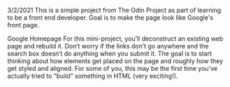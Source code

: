 3/2/2021 
This is a simple project from The Odin Project as part of learning to be a front end developer. Goal is to make the page look like Google's front page.

Google Homepage
For this mini-project, you’ll deconstruct an existing web page and rebuild it. Don’t worry if the links don’t go anywhere and the search box doesn’t do anything when you submit it. The goal is to start thinking about how elements get placed on the page and roughly how they get styled and aligned. For some of you, this may be the first time you’ve actually tried to “build” something in HTML (very exciting!).